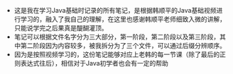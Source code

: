 * 这是我在学习Java基础时记录的所有笔记，是根据韩顺平的Java基础视频进行学习的，融入了我自己的理解，在这里也感谢韩顺平老师细致入微的讲解，只能说学完之后果真是醍醐灌顶。
* 笔记可以根据文件名字分为三大部分，第一阶段，第二阶段以及第三阶段，其中第二阶段因为内容较多，被我拆分为了三个文件，可以通过后缀分辨顺序。
* 因为是按照视频学习的，这份笔记能够对应上老韩的每一节课（除了最后的正则表达式往后），相信对于Java初学者也会有一定的帮助
